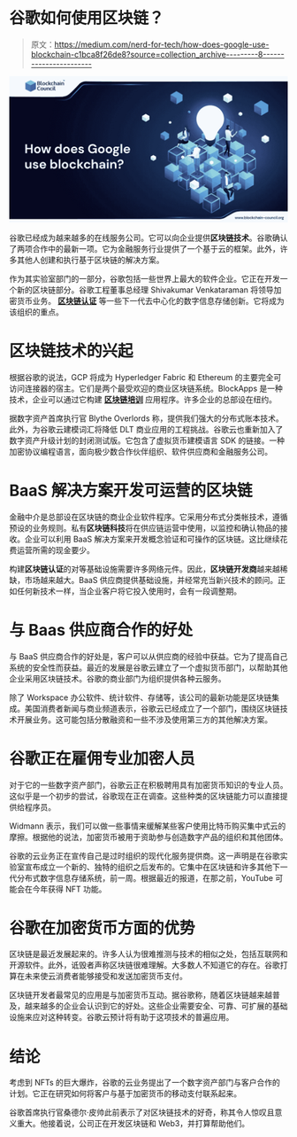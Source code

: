 # 谷歌如何使用区块链？

> 原文：<https://medium.com/nerd-for-tech/how-does-google-use-blockchain-c1bca8f26de8?source=collection_archive---------8----------------------->

![](img/8b132272833aa256a21ee0fc60f2004b.png)

谷歌已经成为越来越多的在线服务公司。它可以向企业提供**区块链技术**。谷歌确认了两项合作中的最新一项。它为金融服务行业提供了一个基于云的框架。此外，许多其他人创建和执行基于区块链的解决方案。

作为其实验室部门的一部分，谷歌包括一些世界上最大的软件企业。它正在开发一个新的区块链部分。谷歌工程董事总经理 Shivakumar Venkataraman 将领导加密货币业务。 [**区块链认证**](https://www.blockchain-council.org/blockchain-certification/) 等一些下一代去中心化的数字信息存储创新。它将成为该组织的重点。

# 区块链技术的兴起

根据谷歌的说法，GCP 将成为 Hyperledger Fabric 和 Ethereum 的主要完全可访问连接器的宿主。它们是两个最受欢迎的商业区块链系统。BlockApps 是一种技术，企业可以通过它构建 [**区块链培训**](https://www.blockchain-council.org/certifications/certified-blockchain-developer/) 应用程序。许多企业的总部设在纽约。

据数字资产首席执行官 Blythe Overlords 称，提供我们强大的分布式账本技术。此外，为谷歌云建模词汇将降低 DLT 商业应用的工程挑战。谷歌云也重新加入了数字资产升级计划的封闭测试版。它包含了虚拟货币建模语言 SDK 的链接。一种加密协议编程语言，面向极少数合作伙伴组织、软件供应商和金融服务公司。

# BaaS 解决方案开发可运营的区块链

金融中介是总部设在区块链的商业企业软件程序。它采用分布式分类帐技术，遵循预设的业务规则。私有**区块链科技**将在供应链运营中使用，以监控和确认物品的接收。企业可以利用 BaaS 解决方案来开发概念验证和可操作的区块链。这比继续花费运营所需的现金要少。

构建**区块链认证**的对等基础设施需要许多网络元件。因此，**区块链开发商**越来越稀缺，市场越来越大。BaaS 供应商提供基础设施，并经常充当新兴技术的顾问。正如任何新技术一样，当企业客户将它投入使用时，会有一段调整期。

# 与 Baas 供应商合作的好处

与 BaaS 供应商合作的好处是，客户可以从供应商的经验中获益。它为了提高自己系统的安全性而获益。最近的发展是谷歌云建立了一个虚拟货币部门，以帮助其他企业采用区块链技术。谷歌的商业部门为组织提供各种云服务。

除了 Workspace 办公软件、统计软件、存储等，该公司的最新功能是区块链集成。美国消费者新闻与商业频道表示，谷歌云已经成立了一个部门，围绕区块链技术开展业务。这可能包括分散融资和一些不涉及使用第三方的其他解决方案。

# 谷歌正在雇佣专业加密人员

对于它的一些数字资产部门，谷歌云正在积极聘用具有加密货币知识的专业人员。这似乎是一个初步的尝试，谷歌现在正在调查。这些种类的区块链能力可以直接提供给程序员。

Widmann 表示，我们可以做一些事情来缓解某些客户使用比特币购买集中式云的摩擦。根据他的说法，加密货币被用于资助参与创造数字产品的组织和其他团体。

谷歌的云业务正在宣传自己是过时组织的现代化服务提供商。这一声明是在谷歌实验室宣布成立一个新的、独特的组织之后发布的。它集中在区块链和许多其他下一代分布式数字信息存储系统，前一周。根据最近的报道，在那之前，YouTube 可能会在今年获得 NFT 功能。

# 谷歌在加密货币方面的优势

区块链是最近发展起来的。许多人认为很难推测与技术的相似之处，包括互联网和开源软件。此外，诋毁者声称区块链很难理解。大多数人不知道它的存在。谷歌打算在未来使云消费者能够接受和发送加密货币支付。

区块链开发者最常见的应用是与加密货币互动。据谷歌称，随着区块链越来越普及，越来越多的企业会认识到它的好处。这些企业需要安全、可靠、可扩展的基础设施来应对这种转变。谷歌云预计将有助于这项技术的普遍应用。

# 结论

考虑到 NFTs 的巨大爆炸，谷歌的云业务提出了一个数字资产部门与客户合作的计划。它正在研究如何将客户与基于加密货币的移动支付联系起来。

谷歌首席执行官桑德尔·皮帅此前表示了对区块链技术的好奇，称其令人惊叹且意义重大。他接着说，公司正在开发区块链和 Web3，并打算帮助他们。